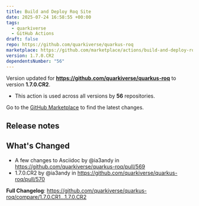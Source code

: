 ```yaml
---
title: Build and Deploy Roq Site
date: 2025-07-24 16:58:55 +00:00
tags:
  - quarkiverse
  - GitHub Actions
draft: false
repo: https://github.com/quarkiverse/quarkus-roq
marketplace: https://github.com/marketplace/actions/build-and-deploy-roq-site
version: 1.7.0.CR2
dependentsNumber: "56"
---
```



Version updated for **https://github.com/quarkiverse/quarkus-roq** to version **1.7.0.CR2**.
- This action is used across all versions by **56** repositories.

Go to the [GitHub Marketplace](https://github.com/marketplace/actions/build-and-deploy-roq-site) to find the latest changes.

## Release notes

## What's Changed
* A few changes to Asciidoc by @ia3andy in https://github.com/quarkiverse/quarkus-roq/pull/569
* 1.7.0.CR2 by @ia3andy in https://github.com/quarkiverse/quarkus-roq/pull/570


**Full Changelog**: https://github.com/quarkiverse/quarkus-roq/compare/1.7.0.CR1...1.7.0.CR2
